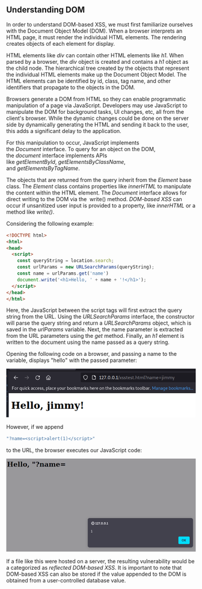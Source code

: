 ## Understanding DOM
In order to understand DOM-based XSS, we must first familiarize ourselves with the Document Object Model (DOM).
When a browser interprets an HTML page, it must render the individual HTML elements.
The rendering creates objects of each element for display.

HTML elements like _div_ can contain other HTML elements like _h1_. When parsed by a browser, the _div_ object is created and contains a _h1_ object as the child node.
The hierarchical tree created by the objects that represent the individual HTML elements make up the Document Object Model.
The HTML elements can be identified by id, class, tag name, and other identifiers that propagate to the objects in the DOM.

Browsers generate a DOM from HTML so they can enable programmatic manipulation of a page via JavaScript.
Developers may use JavaScript to manipulate the DOM for background tasks, UI changes, etc, all from the client's browser.
While the dynamic changes could be done on the server side by dynamically generating the HTML and sending it back to the user, this adds a significant delay to the application.

For this manipulation to occur, JavaScript implements the _Document_ interface. To query for an object on the DOM, the _document_ interface implements APIs like _getElementById_, _getElementsByClassName_, and _getElementsByTagName_.

The objects that are returned from the query inherit from the _Element_ base class. The _Element_ class contains properties like _innerHTML_ to manipulate the content within the HTML element. The _Document_ interface allows for direct writing to the DOM via the  write() method.
_DOM-based XSS_ can occur if unsanitized user input is provided to a property, like _innerHTML_ or a method like _write()_.

Considering the following example:

```html
<!DOCTYPE html>
<html>
<head>
  <script>
    const queryString = location.search;
    const urlParams = new URLSearchParams(queryString);
    const name = urlParams.get('name')
    document.write('<h1>Hello, ' + name + '!</h1>');
  </script>
</head>
</html>
```

Here, the JavaScript between the script tags will first extract the query string from the URL. Using the _URLSearchParams_ interface, the constructor will parse the query string and return a _URLSearchParams_ object, which is saved in the _urlParams_ variable.
Next, the name parameter is extracted from the URL parameters using the _get_ method.
Finally, an _h1_ element is written to the document using the name passed as a query string.

Opening the following code on a browser, and passing a name to the variable, displays "hello" with the passed parameter:

![](../../03.%20Images/t7-ss6.png)

However, if we append 

```javascript
"?name=<script>alert(1)</script>" 
```

to the URL, the browser executes our JavaScript code:

![](../../03.%20Images/t7-ss8.png)

If a file like this were hosted on a server, the resulting vulnerability would be a categorized as _reflected DOM-based XSS_.
It is important to note that DOM-based XSS can also be stored if the value appended to the DOM is obtained from a user-controlled database value.